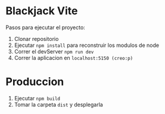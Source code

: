 
# Blackjack Vite
Pasos para ejecutar el proyecto:

1. Clonar repositorio 
2. Ejecutar ```npm install``` para reconstruir los modulos de node 
3. Correr el devServer ```npm run dev```
4. Correr la aplicacion en ```localhost:5150 (creo:p)```

# Produccion
1. Ejecutar ```npm build```
2. Tomar la carpeta ```dist``` y desplegarla

